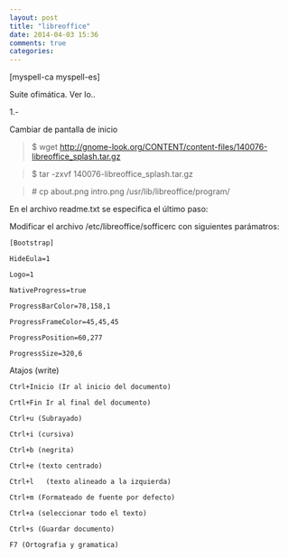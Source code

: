 ```yaml
---
layout: post
title: "libreoffice"
date: 2014-04-03 15:36
comments: true
categories: 
---
```

[myspell-ca myspell-es]

Suite ofimática. Ver lo..

1.-

Cambiar de pantalla de inicio

>$ wget http://gnome-look.org/CONTENT/content-files/140076-libreoffice_splash.tar.gz

>$ tar -zxvf 140076-libreoffice_splash.tar.gz

>\# cp about.png intro.png /usr/lib/libreoffice/program/

En el archivo readme.txt se especifica el último paso:

Modificar el archivo /etc/libreoffice/sofficerc con siguientes parámatros:

	[Bootstrap] 

	HideEula=1 

	Logo=1 

	NativeProgress=true 

	ProgressBarColor=78,158,1 

	ProgressFrameColor=45,45,45 

	ProgressPosition=60,277 

	ProgressSize=320,6

Atajos (write)

	Ctrl+Inicio (Ir al inicio del documento) 

	Crtl+Fin Ir al final del documento) 

	Ctrl+u (Subrayado) 

	Ctrl+i (cursiva) 

	Ctrl+b (negrita) 

	Ctrl+e (texto centrado) 

	Ctrl+l	 (texto alineado a la izquierda) 

	Ctrl+m (Formateado de fuente por defecto) 

	Ctrl+a (seleccionar todo el texto) 

	Ctrl+s (Guardar documento) 

	F7 (Ortografia y gramatica)

